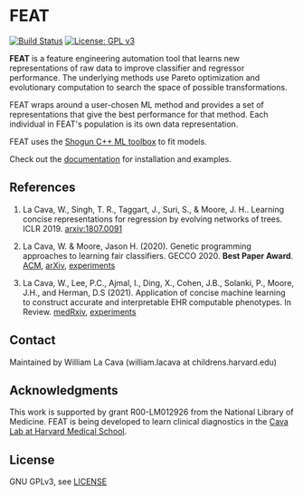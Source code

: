 # FEAT

[![Build Status](https://travis-ci.org/lacava/feat.svg?branch=master)](https://travis-ci.org/lacava/feat)
[![License: GPL v3](https://img.shields.io/badge/License-GPL%20v3-blue.svg)](https://github.com/lacava/feat/blob/master/LICENSE)

**FEAT** is a feature engineering automation tool that learns new representations of raw data 
to improve classifier and regressor performance. The underlying methods use Pareto 
optimization and evolutionary computation to search the space of possible transformations.

FEAT wraps around a user-chosen ML method and provides a set of representations that give the best 
performance for that method. Each individual in FEAT's population is its own data representation. 

FEAT uses the [Shogun C++ ML toolbox](http://shogun.ml) to fit models. 

Check out the [documentation](https://cavalab.org/feat) for installation and examples. 

## References

1. La Cava, W., Singh, T. R., Taggart, J., Suri, S., & Moore, J. H.. Learning concise representations for regression by evolving networks of trees. ICLR 2019. [arxiv:1807.0091](https://arxiv.org/abs/1807.00981)

2. La Cava, W. & Moore, Jason H. (2020).
Genetic programming approaches to learning fair classifiers.
GECCO 2020.
**Best Paper Award**.
[ACM](https://dl.acm.org/doi/abs/10.1145/3377930.3390157),
[arXiv](https://arxiv.org/abs/2004.13282),
[experiments](https://github.com/lacava/fair_gp)

2. La Cava, W., Lee, P.C., Ajmal, I., Ding, X., Cohen, J.B., Solanki, P., Moore, J.H., and Herman, D.S (2021).
Application of concise machine learning to construct accurate and interpretable EHR computable phenotypes.
In Review.
[medRxiv](https://www.medrxiv.org/content/10.1101/2020.12.12.20248005v2),
[experiments](https://bitbucket.org/hermanlab/ehr_feat/)



## Contact

Maintained by William La Cava (william.lacava at childrens.harvard.edu)

## Acknowledgments

This work is supported by grant R00-LM012926 from the National Library of Medicine. 
FEAT is being developed to learn clinical diagnostics in the [Cava Lab at Harvard Medical School](http://cavalab.org). 

## License

GNU GPLv3, see [LICENSE](LICENSE)
